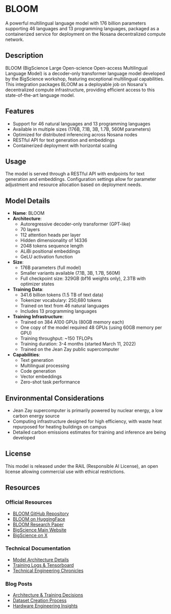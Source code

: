 # BLOOM

A powerful multilingual language model with 176 billion parameters supporting 46 languages and 13 programming languages, packaged as a containerized service for deployment on the Nosana decentralized compute network.

## Description

BLOOM (BigScience Large Open-science Open-access Multilingual Language Model) is a decoder-only transformer language model developed by the BigScience workshop, featuring exceptional multilingual capabilities. This integration packages BLOOM as a deployable job on Nosana's decentralized compute infrastructure, providing efficient access to this state-of-the-art language model.

## Features

- Support for 46 natural languages and 13 programming languages
- Available in multiple sizes (176B, 7.1B, 3B, 1.7B, 560M parameters)
- Optimized for distributed inferencing across Nosana nodes
- RESTful API for text generation and embeddings
- Containerized deployment with horizontal scaling

## Usage

The model is served through a RESTful API with endpoints for text generation and embeddings. Configuration settings allow for parameter adjustment and resource allocation based on deployment needs.

## Model Details

- **Name**: BLOOM
- **Architecture**: 
  - Autoregressive decoder-only transformer (GPT-like)
  - 70 layers
  - 112 attention heads per layer
  - Hidden dimensionality of 14336
  - 2048 tokens sequence length
  - ALiBi positional embeddings
  - GeLU activation function
- **Size**: 
  - 176B parameters (full model)
  - Smaller variants available (7.1B, 3B, 1.7B, 560M)
  - Full checkpoint size: 329GB (bf16 weights only), 2.3TB with optimizer states
- **Training Data**:
  - 341.6 billion tokens (1.5 TB of text data)
  - Tokenizer vocabulary: 250,680 tokens
  - Trained on text from 46 natural languages
  - Includes 13 programming languages
- **Training Infrastructure**:
  - Trained on 384 A100 GPUs (80GB memory each)
  - One copy of the model required 48 GPUs (using 60GB memory per GPU)
  - Training throughput: ~150 TFLOPs
  - Training duration: 3-4 months (started March 11, 2022)
  - Trained on the Jean Zay public supercomputer
- **Capabilities**: 
  - Text generation
  - Multilingual processing
  - Code generation
  - Vector embeddings
  - Zero-shot task performance

## Environmental Considerations

- Jean Zay supercomputer is primarily powered by nuclear energy, a low carbon energy source
- Computing infrastructure designed for high efficiency, with waste heat repurposed for heating buildings on campus
- Detailed carbon emissions estimates for training and inference are being developed

## License

This model is released under the RAIL (Responsible AI License), an open license allowing commercial use with ethical restrictions.

## Resources

### Official Resources
- [BLOOM GitHub Repository](https://github.com/bigscience-workshop/bloom)
- [BLOOM on HuggingFace](https://huggingface.co/bigscience/bloom)
- [BLOOM Research Paper](https://arxiv.org/abs/2211.05100)
- [BigScience Main Website](https://bigscience.huggingface.co/)
- [BigScience on X](https://x.com/BigscienceW)

### Technical Documentation
- [Model Architecture Details](https://github.com/bigscience-workshop/bigscience/tree/master/train/tr11-176B-ml)
- [Training Logs & Tensorboard](https://huggingface.co/bigscience/tr11-176B-ml-logs/tensorboard)
- [Technical Engineering Chronicles](https://github.com/bigscience-workshop/bigscience/blob/master/train/tr11-176B-ml/chronicles.md)

### Blog Posts
- [Architecture & Training Decisions](https://bigscience.huggingface.co/blog/what-language-model-to-train-if-you-have-two-million-gpu-hours)
- [Dataset Creation Process](https://bigscience.huggingface.co/blog/building-a-tb-scale-multilingual-dataset-for-language-modeling)
- [Hardware Engineering Insights](https://bigscience.huggingface.co/blog/which-hardware-to-train-a-176b-parameters-model)